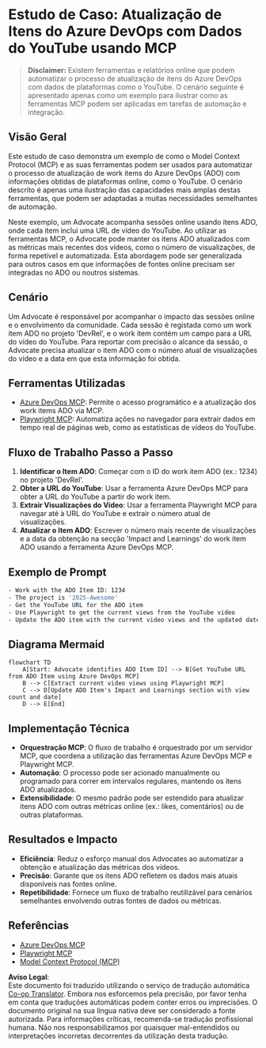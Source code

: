 <!--
CO_OP_TRANSLATOR_METADATA:
{
  "original_hash": "14a2dfbea55ef735660a06bd6bdfe5f3",
  "translation_date": "2025-07-14T06:11:29+00:00",
  "source_file": "09-CaseStudy/UpdateADOItemsFromYT.md",
  "language_code": "pt"
}
-->
# Estudo de Caso: Atualização de Itens do Azure DevOps com Dados do YouTube usando MCP

> **Disclaimer:** Existem ferramentas e relatórios online que podem automatizar o processo de atualização de itens do Azure DevOps com dados de plataformas como o YouTube. O cenário seguinte é apresentado apenas como um exemplo para ilustrar como as ferramentas MCP podem ser aplicadas em tarefas de automação e integração.

## Visão Geral

Este estudo de caso demonstra um exemplo de como o Model Context Protocol (MCP) e as suas ferramentas podem ser usados para automatizar o processo de atualização de work items do Azure DevOps (ADO) com informações obtidas de plataformas online, como o YouTube. O cenário descrito é apenas uma ilustração das capacidades mais amplas destas ferramentas, que podem ser adaptadas a muitas necessidades semelhantes de automação.

Neste exemplo, um Advocate acompanha sessões online usando itens ADO, onde cada item inclui uma URL de vídeo do YouTube. Ao utilizar as ferramentas MCP, o Advocate pode manter os itens ADO atualizados com as métricas mais recentes dos vídeos, como o número de visualizações, de forma repetível e automatizada. Esta abordagem pode ser generalizada para outros casos em que informações de fontes online precisam ser integradas no ADO ou noutros sistemas.

## Cenário

Um Advocate é responsável por acompanhar o impacto das sessões online e o envolvimento da comunidade. Cada sessão é registada como um work item ADO no projeto 'DevRel', e o work item contém um campo para a URL do vídeo do YouTube. Para reportar com precisão o alcance da sessão, o Advocate precisa atualizar o item ADO com o número atual de visualizações do vídeo e a data em que esta informação foi obtida.

## Ferramentas Utilizadas

- [Azure DevOps MCP](https://github.com/microsoft/azure-devops-mcp): Permite o acesso programático e a atualização dos work items ADO via MCP.
- [Playwright MCP](https://github.com/microsoft/playwright-mcp): Automatiza ações no navegador para extrair dados em tempo real de páginas web, como as estatísticas de vídeos do YouTube.

## Fluxo de Trabalho Passo a Passo

1. **Identificar o Item ADO**: Começar com o ID do work item ADO (ex.: 1234) no projeto 'DevRel'.
2. **Obter a URL do YouTube**: Usar a ferramenta Azure DevOps MCP para obter a URL do YouTube a partir do work item.
3. **Extrair Visualizações do Vídeo**: Usar a ferramenta Playwright MCP para navegar até à URL do YouTube e extrair o número atual de visualizações.
4. **Atualizar o Item ADO**: Escrever o número mais recente de visualizações e a data da obtenção na secção 'Impact and Learnings' do work item ADO usando a ferramenta Azure DevOps MCP.

## Exemplo de Prompt

```bash
- Work with the ADO Item ID: 1234
- The project is '2025-Awesome'
- Get the YouTube URL for the ADO item
- Use Playwright to get the current views from the YouTube video
- Update the ADO item with the current video views and the updated date of the information
```

## Diagrama Mermaid

```mermaid
flowchart TD
    A[Start: Advocate identifies ADO Item ID] --> B[Get YouTube URL from ADO Item using Azure DevOps MCP]
    B --> C[Extract current video views using Playwright MCP]
    C --> D[Update ADO Item's Impact and Learnings section with view count and date]
    D --> E[End]
```

## Implementação Técnica

- **Orquestração MCP**: O fluxo de trabalho é orquestrado por um servidor MCP, que coordena a utilização das ferramentas Azure DevOps MCP e Playwright MCP.
- **Automação**: O processo pode ser acionado manualmente ou programado para correr em intervalos regulares, mantendo os itens ADO atualizados.
- **Extensibilidade**: O mesmo padrão pode ser estendido para atualizar itens ADO com outras métricas online (ex.: likes, comentários) ou de outras plataformas.

## Resultados e Impacto

- **Eficiência**: Reduz o esforço manual dos Advocates ao automatizar a obtenção e atualização das métricas dos vídeos.
- **Precisão**: Garante que os itens ADO refletem os dados mais atuais disponíveis nas fontes online.
- **Repetibilidade**: Fornece um fluxo de trabalho reutilizável para cenários semelhantes envolvendo outras fontes de dados ou métricas.

## Referências

- [Azure DevOps MCP](https://github.com/microsoft/azure-devops-mcp)
- [Playwright MCP](https://github.com/microsoft/playwright-mcp)
- [Model Context Protocol (MCP)](https://modelcontextprotocol.io/)

**Aviso Legal**:  
Este documento foi traduzido utilizando o serviço de tradução automática [Co-op Translator](https://github.com/Azure/co-op-translator). Embora nos esforcemos pela precisão, por favor tenha em conta que traduções automáticas podem conter erros ou imprecisões. O documento original na sua língua nativa deve ser considerado a fonte autorizada. Para informações críticas, recomenda-se tradução profissional humana. Não nos responsabilizamos por quaisquer mal-entendidos ou interpretações incorretas decorrentes da utilização desta tradução.
